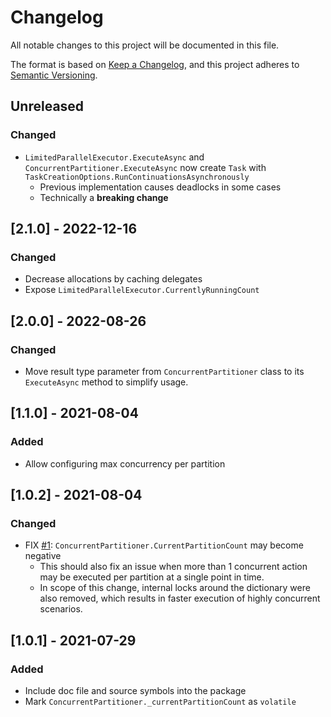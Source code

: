# Changelog
All notable changes to this project will be documented in this file.

The format is based on [Keep a Changelog](https://keepachangelog.com/en/1.0.0/),
and this project adheres to [Semantic Versioning](https://semver.org/spec/v2.0.0.html).

## Unreleased
### Changed
- `LimitedParallelExecutor.ExecuteAsync` and `ConcurrentPartitioner.ExecuteAsync` now create `Task` with `TaskCreationOptions.RunContinuationsAsynchronously`
  - Previous implementation causes deadlocks in some cases
  - Technically a **breaking change**

## [2.1.0] - 2022-12-16
### Changed
- Decrease allocations by caching delegates
- Expose `LimitedParallelExecutor.CurrentlyRunningCount`

## [2.0.0] - 2022-08-26
### Changed
- Move result type parameter from `ConcurrentPartitioner` class to its `ExecuteAsync` method to simplify usage.

## [1.1.0] - 2021-08-04
### Added
- Allow configuring max concurrency per partition

## [1.0.2] - 2021-08-04
### Changed
- FIX [#1](https://github.com/khmylov/limited-concurrency/issues/1): `ConcurrentPartitioner.CurrentPartitionCount` may become negative
  - This should also fix an issue when more than 1 concurrent action may be executed per partition at a single point in time.
  - In scope of this change, internal locks around the dictionary were also removed, which results in faster execution of highly concurrent scenarios.

## [1.0.1] - 2021-07-29
### Added
- Include doc file and source symbols into the package
- Mark `ConcurrentPartitioner._currentPartitionCount` as `volatile`


